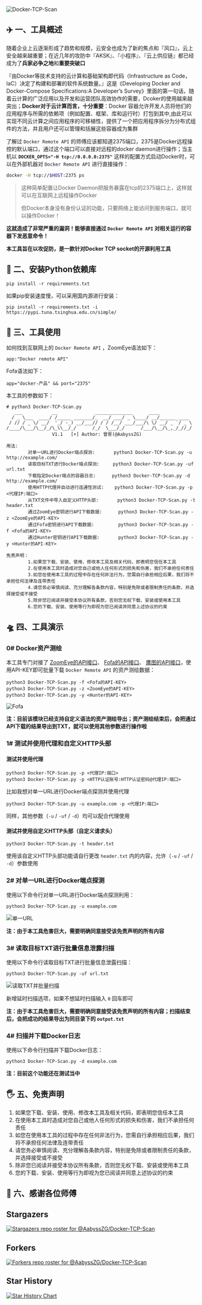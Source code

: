 ![Docker-TCP-Scan](https://socialify.git.ci/AabyssZG/Docker-TCP-Scan/image?description=1&font=Raleway&forks=1&issues=1&language=1&logo=https%3A%2F%2Favatars.githubusercontent.com%2Fu%2F54609266%3Fv%3D4&name=1&owner=1&pattern=Signal&stargazers=1&theme=Dark)

## ✈️ 一、工具概述
随着企业上云逐渐形成了趋势和规模，云安全也成为了新的焦点和『风口』，云上安全越来越重要；在近几年的攻防中『AKSK』、『小程序』、『云上供应链』都已经成为了**兵家必争之地**和**重要突破口**

『由Docker等技术支持的云计算和基础架构即代码（Infrastructure as Code，IaC）决定了构建和部署的软件系统数量。』这是《Developing Docker and Docker-Compose Specifications:A Developer’s Survey》里面的第一句话，随着云计算的广泛应用以及开发和运营团队高效协作的需要，Dcoker的使用越来越突出；**Docker对于云计算而言，十分重要**：Docker 容器允许开发人员将他们的应用程序与所需的依赖项（例如配置、框架、库和运行时）打包到其中,由此可以实现不同云计算之间应用程序的可移植性，提供了一个把应用程序拆分为分布式组件的方法，并且用户还可以管理和括展这些容器成为集群

了解过 `Docker Remote API` 的师傅应该都知道2375端口，2375是Docker远程操控的默认端口，通过这个端口可以直接对远程的docker daemon进行操作；当主机以 **`DOCKER_OPTS="-H tcp://0.0.0.0:2375"`** 这样的配置方式启动Docker时，可以在外部机器对 `Docker Remote API` 进行直接操作：

```bash
docker -H tcp://$HOST:2375 ps
```

> 这种简单配置让Docker Daemon把服务暴露在tcp的2375端口上，这样就可以在互联网上远程操作Docker
>
> 但Docker本身没有身份认证的功能，只要网络上能访问到服务端口，就可以操作Docker！

**这就造成了非常严重的漏洞！能够直接通过 `Docker Remote API` 对相关运行的容器下发恶意命令！**

**本工具旨在以攻促防，是一款针对Docker TCP socket的开源利用工具**

## 🚨 二、安装Python依赖库
```
pip install -r requirements.txt
```

如果pip安装速度慢，可以采用国内源进行安装：

```
pip install -r requirements.txt -i https://pypi.tuna.tsinghua.edu.cn/simple/
```

## 🐉 三、工具使用

如何找到互联网上的 `Docker Remote API` ，ZoomEye语法如下：

```
app:"Docker remote API"
```

Fofa语法如下：

```
app="docker-产品" && port="2375"
```

本工具的参数如下：

```
# python3 Docker-TCP-Scan.py
   ___           __              ______________      ____
  / _ \___  ____/ /_____ _______/_  __/ ___/ _ \____/ __/______ ____
 / // / _ \/ __/  '_/ -_) __/___// / / /__/ ___/___/\ \/ __/ _ `/ _ \
/____/\___/\__/_/\_\\__/_/      /_/  \___/_/      /___/\__/\_,_/_//_/
                 V1.1   [+] Author: 曾哥(@AabyssZG)

用法:
        对单一URL进行Docker端点探测:       python3 Docker-TCP-Scan.py -u http://example.com/
        读取目标TXT进行Docker端点探测:     python3 Docker-TCP-Scan.py -uf url.txt
        下载指定Docker端点的容器日志:      python3 Docker-TCP-Scan.py -d http://example.com/
        使用HTTP代理并自动进行连通性测试:    python3 Docker-TCP-Scan.py -p <代理IP:端口>
        从TXT文件中导入自定义HTTP头部:       python3 Docker-TCP-Scan.py -t header.txt
        通过ZoomEye密钥进行API下载数据:      python3 Docker-TCP-Scan.py -z <ZoomEye的API-KEY>
        通过Fofa密钥进行API下载数据:         python3 Docker-TCP-Scan.py -f <Fofa的API-KEY>
        通过Hunter密钥进行API下载数据:       python3 Docker-TCP-Scan.py -y <Hunter的API-KEY>

免责声明：
        1.如果您下载、安装、使用、修改本工具及相关代码，即表明您信任本工具
        2.在使用本工具时造成对您自己或他人任何形式的损失和伤害，我们不承担任何责任
        3.如您在使用本工具的过程中存在任何非法行为，您需自行承担相应后果，我们将不承担任何法律及连带责任
        4.请您务必审慎阅读、充分理解各条款内容，特别是免除或者限制责任的条款，并选择接受或不接受
        5.除非您已阅读并接受本协议所有条款，否则您无权下载、安装或使用本工具
        6.您的下载、安装、使用等行为即视为您已阅读并同意上述协议的约束
```

## 🛸 四、工具演示

### 0# Docker资产测绘

本工具专门对接了 [ZoomEye的API接口](https://www.zoomeye.org/doc)、 [Fofa的API接口](https://fofa.info/api)、 [鹰图的API接口](https://hunter.qianxin.com/home/helpCenter?r=5-1-2)，使用API-KEY即可批量下载 `Docker Remote API` 的资产测绘数据：

```
python3 Docker-TCP-Scan.py -f <Fofa的API-KEY>
python3 Docker-TCP-Scan.py -z <ZoomEye的API-KEY>
python3 Docker-TCP-Scan.py -y <Hunter的API-KEY>
```

![Fofa](./pic/Fofa.png)

**注：目前该模块已经支持自定义语法的资产测绘导出；资产测绘结束后，会把通过API下载的结果导出到TXT，就可以使用其他参数进行操作啦**

### 1# 测试并使用代理和自定义HTTP头部

#### 测试并使用代理

```
python3 Docker-TCP-Scan.py -p <代理IP:端口>
python3 Docker-TCP-Scan.py -p <HTTP认证账号:HTTP认证密码@代理IP:端口>
```

比如我想对单一URL进行Docker端点探测并使用代理
```
python3 Docker-TCP-Scan.py -u example.com -p <代理IP:端口>
```
同样，其他参数（`-u` / `-uf` / `-d`）均可以配合代理使用

#### 测试并使用自定义HTTP头部（自定义请求头）

```
python3 Docker-TCP-Scan.py -t header.txt
```

使用该自定义HTTP头部功能请自行更改 `header.txt` 内的内容，允许（`-u` / `-uf` /  `-d`）参数使用

### 2# 对单一URL进行Docker端点探测

使用以下命令行对单一URL进行Docker端点探测利用：

```
python3 Docker-TCP-Scan.py -u example.com
```

![单一URL](./pic/appoint.png)

**注：由于本工具危害巨大，需要明确同意接受该免责声明的所有内容**

### 3# 读取目标TXT进行批量信息泄露扫描

使用以下命令行读取目标TXT进行批量信息泄露扫描：

```
python3 Docker-TCP-Scan.py -uf url.txt
```

![读取TXT并批量扫描](./pic/ergodic.png)

新增延时扫描选项，如果不想延时扫描输入 `0` 回车即可

**注：由于本工具危害巨大，需要明确同意接受该免责声明的所有内容；扫描结束后，会把成功的结果导出为同目录下的 `output.txt`**

### 4# 扫描并下载Docker日志

使用以下命令行扫描并下载Docker日志：

```
python3 Docker-TCP-Scan.py -d example.com
```

**注：目前这个功能还在测试当中**

## 🖐 五、免责声明

1. 如果您下载、安装、使用、修改本工具及相关代码，即表明您信任本工具
2. 在使用本工具时造成对您自己或他人任何形式的损失和伤害，我们不承担任何责任
3. 如您在使用本工具的过程中存在任何非法行为，您需自行承担相应后果，我们将不承担任何法律及连带责任
4. 请您务必审慎阅读、充分理解各条款内容，特别是免除或者限制责任的条款，并选择接受或不接受
5. 除非您已阅读并接受本协议所有条款，否则您无权下载、安装或使用本工具
6. 您的下载、安装、使用等行为即视为您已阅读并同意上述协议的约束

## 🙏 六、感谢各位师傅

## Stargazers

[![Stargazers repo roster for @AabyssZG/Docker-TCP-Scan](http://reporoster.com/stars/AabyssZG/Docker-TCP-Scan)](https://github.com/AabyssZG/Docker-TCP-Scan/stargazers)


## Forkers

[![Forkers repo roster for @AabyssZG/Docker-TCP-Scan](http://reporoster.com/forks/AabyssZG/Docker-TCP-Scan)](https://github.com/AabyssZG/Docker-TCP-Scan/network/members)


## Star History

[![Star History Chart](https://api.star-history.com/svg?repos=AabyssZG/Docker-TCP-Scan&type=Date)](https://star-history.com/#AabyssZG/Docker-TCP-Scan&Date)
